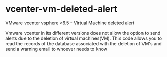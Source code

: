 # vcenter-vm-deleted-alert
VMware vcenter vsphere >6.5 - Virtual Machine deleted alert

Vmware vcenter in its different versions does not allow the option to send alerts due to the deletion of virtual machines(VM).
This code allows you to read the records of the database associated with the deletion of VM's and send a warning email to whoever needs to know
